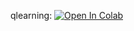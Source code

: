 qlearning: [![Open In Colab](https://colab.research.google.com/assets/colab-badge.svg)](https://colab.research.google.com/drive/1Wlfg0r4w0VkABpo3SwFbrg8qVFSrB-VJ#scrollTo=WgDhSZopXEWg)